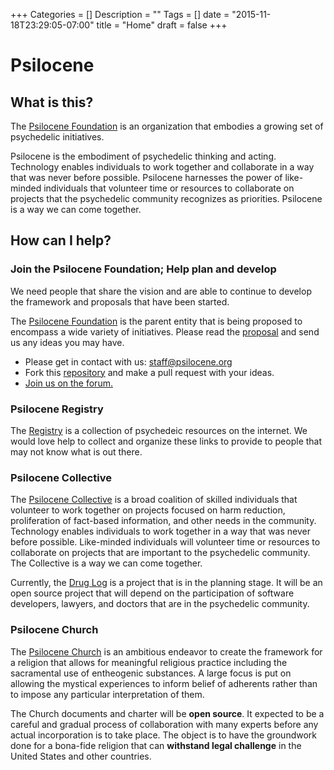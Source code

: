 +++
Categories = []
Description = ""
Tags = []
date = "2015-11-18T23:29:05-07:00"
title = "Home"
draft = false
+++

# Psilocene

## What is this?

The [Psilocene Foundation](foundation) is an organization that embodies a growing set of psychedelic initiatives.  

Psilocene is the embodiment of psychedelic thinking and acting. Technology enables individuals to work together and collaborate in a way that was never before possible. Psilocene harnesses the power of like-minded individuals that volunteer time or resources to collaborate on projects that the psychedelic community recognizes as priorities. Psilocene is a way we can come together.

## How can I help?

### Join the Psilocene Foundation; Help plan and develop
We need people that share the vision and are able to continue to develop the framework and proposals that have been started.

The [Psilocene Foundation](foundation) is the parent entity that is being proposed to encompass a wide variety of initiatives. Please read the [proposal](foundation) and send us any ideas you may have.

* Please get in contact with us: [staff@psilocene.org](mailto:staff@psilocene.org)
* Fork this [repository](http://github.com/psilocene/psilocene) and make a pull request with your ideas.
* [Join us on the forum.](http://forum.psilocene.org)

### Psilocene Registry

The [Registry](registry) is a collection of psychedeic resources on the internet. We would love help to collect and organize these links to provide to people that may not know what is out there.


### Psilocene Collective

The [Psilocene Collective](collective) is a broad coalition of skilled individuals that volunteer to work together on projects focused on harm reduction, proliferation of fact-based information, and other needs in the community. Technology enables individuals to work together in a way that was never before possible. Like-minded individuals will volunteer time or resources to collaborate on projects that are important to the psychedelic community. The Collective is a way we can come together.

Currently, the [Drug Log](collective/druglog) is a project that is in the planning stage. It will be an open source project that will depend on the participation of software developers, lawyers, and doctors that are in the psychedelic community.

### Psilocene Church

The [Psilocene Church](church) is an ambitious endeavor to create the framework for a religion that allows for meaningful religious practice including the sacramental use of entheogenic substances. A large focus is put on allowing the mystical experiences to inform belief of adherents rather than to impose any particular interpretation of them.

The Church documents and charter will be **open source**. It expected to be a careful and gradual process of collaboration with many experts before any actual incorporation is to take place. The object is to have the groundwork done for a bona-fide religion that can **withstand legal challenge** in the United States and other countries.
